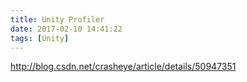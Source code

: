 ```yaml
---
title: Unity Profiler
date: 2017-02-10 14:41:22
tags: [Unity]
---
```

http://blog.csdn.net/crasheye/article/details/50947351